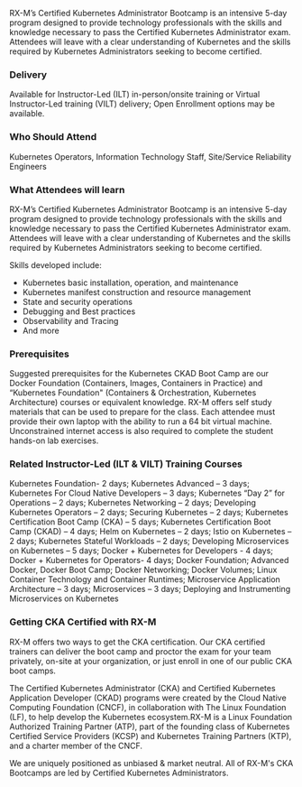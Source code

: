 <!-- Kubernetes CKA Boot Camp -->

RX-M’s Certified Kubernetes Administrator Bootcamp is an intensive 5-day program designed to provide technology professionals with the skills and knowledge necessary to pass the Certified Kubernetes Administrator exam. Attendees will leave with a clear understanding of Kubernetes and the skills required by Kubernetes Administrators seeking to become certified.


### Delivery

Available for Instructor-Led (ILT) in-person/onsite training or Virtual Instructor-Led training (VILT) delivery; Open Enrollment options may be available.


### Who Should Attend

Kubernetes Operators, Information Technology Staff, Site/Service Reliability Engineers

### What Attendees will learn

RX-M’s Certified Kubernetes Administrator Bootcamp is an intensive 5-day program designed to provide technology professionals with the skills and knowledge necessary to pass the Certified Kubernetes Administrator exam. Attendees will leave with a clear understanding of Kubernetes and the skills required by Kubernetes Administrators seeking to become certified.

Skills developed include:

- Kubernetes basic installation, operation, and maintenance
- Kubernetes manifest construction and resource management
- State and security operations
- Debugging and Best practices
- Observability and Tracing
- And more


### Prerequisites

Suggested prerequisites for the Kubernetes CKAD Boot Camp are our Docker Foundation (Containers, Images, Containers in Practice) and “Kubernetes Foundation" (Containers & Orchestration, Kubernetes Architecture) courses or equivalent knowledge. RX-M offers self study materials that can be used to prepare for the class. Each attendee must provide their own laptop with the ability to run a 64 bit virtual machine. Unconstrained internet access is also required to complete the student hands-on lab exercises.


### Related  Instructor-Led (ILT & VILT) Training Courses

Kubernetes Foundation- 2 days; Kubernetes Advanced – 3 days; Kubernetes For Cloud Native Developers – 3 days; Kubernetes “Day 2” for Operations – 2 days; Kubernetes Networking – 2 days; Developing Kubernetes Operators – 2 days; Securing Kubernetes – 2 days; Kubernetes Certification Boot Camp (CKA) – 5 days; Kubernetes Certification Boot Camp (CKAD) – 4 days; Helm on Kubernetes – 2 days; Istio on Kubernetes – 2 days; Kubernetes Stateful Workloads – 2 days; Developing Microservices on Kubernetes – 5 days; Docker + Kubernetes for Developers - 4 days;  Docker + Kubernetes for Operators- 4 days; Docker Foundation; Advanced Docker, Docker Boot Camp; Docker Networking; Docker Volumes; Linux Container Technology and Container Runtimes; Microservice Application Architecture – 3 days; Microservices – 3 days; Deploying and Instrumenting Microservices on Kubernetes


### Getting CKA Certified with RX-M
RX-M offers two ways to get the CKA certification. Our CKA certified trainers can deliver the boot camp and proctor the exam for your team privately, on-site at your organization, or just enroll in one of our public CKA boot camps.

The Certified Kubernetes Administrator (CKA) and Certified Kubernetes Application Developer (CKAD) programs were created by the Cloud Native Computing Foundation (CNCF), in collaboration with The Linux Foundation (LF), to help develop the Kubernetes ecosystem.RX-M is a Linux Foundation Authorized Training Partner (ATP), part of the founding class of Kubernetes Certified Service Providers (KCSP) and Kubernetes Training Partners (KTP), and a charter member of the CNCF.

We are uniquely positioned as unbiased & market neutral. All of RX-M's CKA Bootcamps are led by Certified Kubernetes Administrators.



